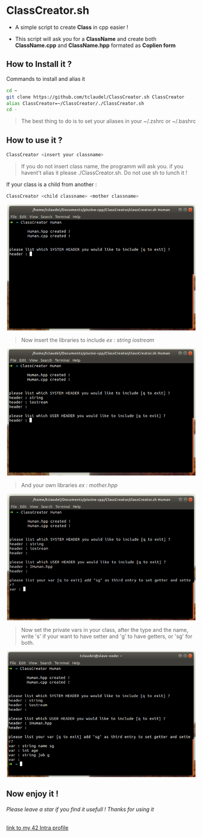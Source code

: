# ClassCreator.sh

- A simple script to create **Class** in cpp easier !

- This script will ask you for a **ClassName** and create both **ClassName.cpp** and **ClassName.hpp** formated as **Coplien form**

## How to Install it ?

Commands to install and alias it
```bash
cd ~
git clone https://github.com/tclaudel/ClassCreator.sh ClassCreator
alias ClassCreator=~/ClassCreator/./ClassCreator.sh
cd -
```
> The best thing to do is to set your aliases in your ~/.zshrc or ~/.bashrc

## How to use it ?
```bash
ClassCreator <insert your classname>
```
>If you do not insert class name, the programm will ask you.
> if you havent't alias it please ./ClassCreator.sh. Do not use sh to lunch it !

If your class is a child from another :
```bash
ClassCreator <child classname> <mother classname>
```

<p align="center">
  <img src="./img/lunch.png" alt="Size Limit CLI" width="500">
</p>

> Now insert the libraries to include *ex : string iostream*

<p align="center">
  <img src="./img/systemheader.png" alt="Size Limit CLI" width="500">
</p>

> And your own libraries *ex : mother.hpp*

<p align="center">
  <img src="./img/ownheader.png" alt="Size Limit CLI" width="500">
</p>

> Now set the private vars in your class, after the type and the name, write 's'
if your want to have setter and 'g' to have getters, or 'sg' for both.

<p align="center">
  <img src="./img/variables.png" alt="Size Limit CLI" width="500">
</p>

## Now enjoy it !

###### Please leave a star if you find it usefull ! Thanks for using it
[link to my 42 Intra profile](https://profile.intra.42.fr/users/tclaudel "Intra profile")

